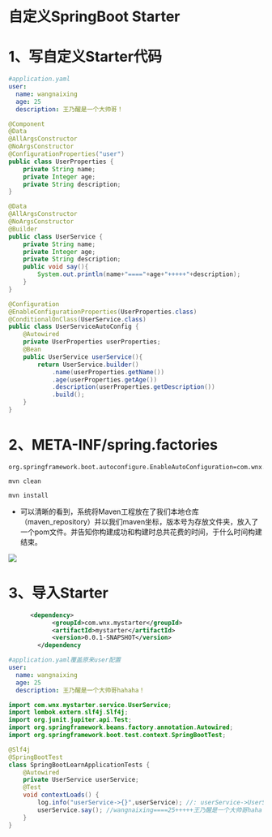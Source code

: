 # 自定义SpringBoot Starter

# 1、写自定义Starter代码

```yaml
#application.yaml
user:
  name: wangnaixing
  age: 25
  description: 王乃醒是一个大帅哥！
```

```java
@Component
@Data
@AllArgsConstructor
@NoArgsConstructor
@ConfigurationProperties("user")
public class UserProperties {
    private String name;
    private Integer age;
    private String description;
}
```

```java
@Data
@AllArgsConstructor
@NoArgsConstructor
@Builder
public class UserService {
    private String name;
    private Integer age;
    private String description;
    public void say(){
        System.out.println(name+"===="+age+"+++++"+description);
    }
}
```

```java
@Configuration
@EnableConfigurationProperties(UserProperties.class)
@ConditionalOnClass(UserService.class)
public class UserServiceAutoConfig {
    @Autowired
    private UserProperties userProperties;
    @Bean
    public UserService userService(){
        return UserService.builder()
            .name(userProperties.getName())
            .age(userProperties.getAge())
            .description(userProperties.getDescription())
            .build();
    }
}
```

# 2、META-INF/spring.factories

```properties
org.springframework.boot.autoconfigure.EnableAutoConfiguration=com.wnx.mystarter.config.UserServiceAutoConfig
```

```
mvn clean 

mvn install
```

- 可以清晰的看到，系统将Maven工程放在了我们本地仓库（maven_repository）并以我们maven坐标，版本号为存放文件夹，放入了一个pom文件。并告知你构建成功和构建时总共花费的时间，于什么时间构建结束。

![](D:/my_workspace/01_my_notebook/%E8%AF%AD%E9%9B%80/01_SpringLearn/03_SpringBoot%E7%9A%84%E9%85%8D%E7%BD%AE/02_%E6%A6%82%E5%BF%B5%E7%90%86%E8%A7%A3/image-20220327100226044.png)

# 3、导入Starter

```xml
      <dependency>
            <groupId>com.wnx.mystarter</groupId>
            <artifactId>mystarter</artifactId>
            <version>0.0.1-SNAPSHOT</version>
        </dependency
```

```yaml
#application.yaml覆盖原来user配置
user:
  name: wangnaixing
  age: 25
  description: 王乃醒是一个大帅哥hahaha！
```

```java
import com.wnx.mystarter.service.UserService;
import lombok.extern.slf4j.Slf4j;
import org.junit.jupiter.api.Test;
import org.springframework.beans.factory.annotation.Autowired;
import org.springframework.boot.test.context.SpringBootTest;

@Slf4j
@SpringBootTest
class SpringBootLearnApplicationTests {
    @Autowired
    private UserService userService;
    @Test
    void contextLoads() {
        log.info("userService->{}",userService); //: userService->UserService(name=wangnaixing, age=25, description=王乃醒是一个大帅哥haha！)
        userService.say(); //wangnaixing====25+++++王乃醒是一个大帅哥haha！
    }
}
```

